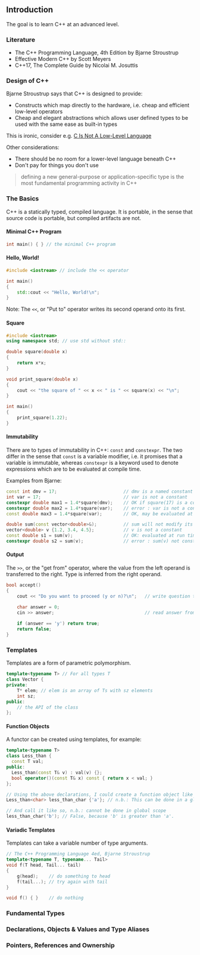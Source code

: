 ## Introduction
The goal is to learn C++ at an advanced level.

### Literature
- The C++ Programming Language, 4th Edition by Bjarne Stroustrup
- Effective Modern C++ by Scott Meyers
- C++17, The Complete Guide by Nicolai M. Josuttis

### Design of C++

Bjarne Stroustrup says that C++ is designed to provide:
- Constructs which map directly to the hardware, i.e. cheap and efficient low-level operators
- Cheap and elegant abstractions which allows user defined types to be used with the same ease as built-in types

This is ironic, consider e.g. [C Is Not A Low-Level Language](https://queue.acm.org/detail.cfm?id=3212479)

Other considerations:
- There should be no room for a lower-level language beneath C++
- Don't pay for things you don't use

> defining a new general-purpose or application-specific type is the most fundamental programming activity in C++

### The Basics

C++ is a statically typed, compiled language.
It is portable, in the sense that source code is portable, but compiled artifacts are not.

#### Minimal C++ Program
```cpp
int main() { } // the minimal C++ program
```

#### Hello, World!
```cpp
#include <iostream> // include the << operator

int main()
{
    std::cout << "Hello, World!\n";
}
```

Note: The `<<`, or "Put to" operator writes its second operand onto its first.

#### Square
```cpp
#include <iostream>
using namespace std; // use std without std::

double square(double x)
{
    return x*x;
}

void print_square(double x)
{
    cout << "the square of " << x << " is " << square(x) << "\n";
}

int main()
{
    print_square(1.22);
}
```

#### Immutability
There are to types of immutability in C++: `const` and `constexpr`.
The two differ in the sense that `const` is a variable modifier, i.e. it promises that a variable is immutable, whereas `constexpr` is a keyword used to denote expressions which are to be evaluated at compile time.

Examples from Bjarne:

```cpp
const int dmv = 17;                         // dmv is a named constant
int var = 17;                               // var is not a constant
constexpr double max1 = 1.4*square(dmv);    // OK if square(17) is a constant expression
constexpr double max2 = 1.4*square(var);    // error : var is not a constant expression
const double max3 = 1.4*square(var);        // OK, may be evaluated at run time

double sum(const vector<double>&);          // sum will not modify its argument (§2.2.5)
vector<double> v {1.2, 3.4, 4.5};           // v is not a constant
const double s1 = sum(v);                   // OK: evaluated at run time
constexpr double s2 = sum(v);               // error : sum(v) not constant expression
```

#### Output
The `>>`, or the "get from" operator, where the value from the left operand is transferred to the right.
Type is inferred from the right operand.
```cpp
bool accept()
{
    cout << "Do you want to proceed (y or n)?\n";   // write question to std::cout

    char answer = 0;
    cin >> answer;                                  // read answer from std::cin
    
    if (answer == 'y') return true;
    return false;
}
```

### Templates
Templates are a form of parametric polymorphism.

```cpp
template<typename T> // For all types T
class Vector {
private:
    T* elem; // elem is an array of Ts with sz elements
    int sz;
public:
    // the API of the class
};
```

#### Function Objects
A functor can be created using templates, for example:

```cpp
template<typename T>
class Less_than {
  const T val;
public:
  Less_than(const T& v) : val(v) {};
  bool operator()(const T& x) const { return x < val; }
};

// Using the above declarations, I could create a function object like so
Less_than<char> less_than_char {'a'}; // n.b.: This can be done in a global scope

// And call it like so, n.b.: cannot be done in global scope
less_than_char('b'); // False, because 'b' is greater than 'a'.
```

#### Variadic Templates
Templates can take a variable number of type arguments.
```cpp
// The C++ Programming Language 4ed, Bjarne Stroustrup
template<typename T, typename... Tail>
void f(T head, Tail... tail)
{
    g(head);    // do something to head
    f(tail...); // try again with tail
}

void f() { }    // do nothing
```

### Fundamental Types

### Declarations, Objects & Values and Type Aliases

### Pointers, References and Ownership